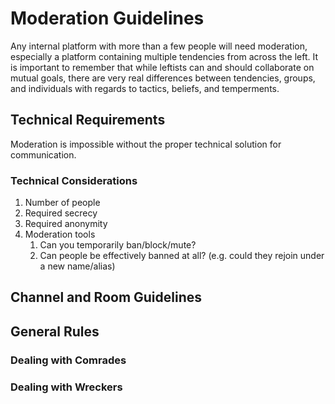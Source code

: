 # Moderation Guidelines
Any internal platform with more than a few people will need moderation, especially a platform containing multiple tendencies from across the left. It is important to remember that while leftists can and should collaborate on mutual goals, there are very real differences between tendencies, groups, and individuals with regards to tactics, beliefs, and temperments.

## Technical Requirements
Moderation is impossible without the proper technical solution for communication.

### Technical Considerations
1. Number of people
2. Required secrecy
3. Required anonymity
4. Moderation tools
    1. Can you temporarily ban/block/mute?
    2. Can people be effectively banned at all? (e.g. could they rejoin under a new name/alias)

## Channel and Room Guidelines


## General Rules

### Dealing with Comrades

### Dealing with Wreckers
